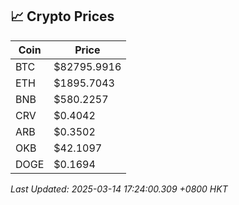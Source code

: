 ## 📈 Crypto Prices

| Coin | Price |
| ---- | ----- |
| BTC | $82795.9916 |
| ETH | $1895.7043 |
| BNB | $580.2257 |
| CRV | $0.4042 |
| ARB | $0.3502 |
| OKB | $42.1097 |
| DOGE | $0.1694 |

_Last Updated: 2025-03-14 17:24:00.309 +0800 HKT_